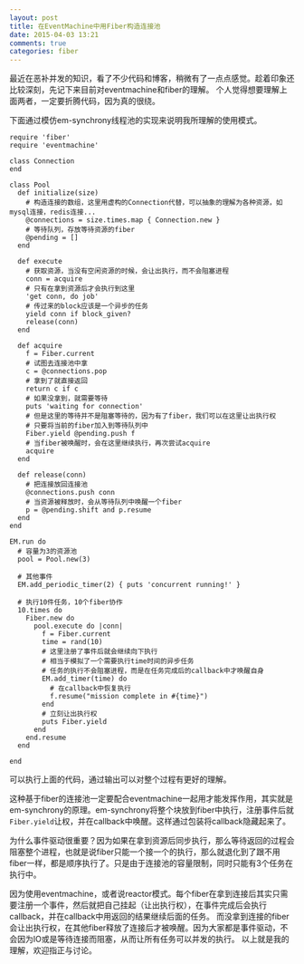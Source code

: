 ```yaml
---
layout: post
title: 在EventMachine中用Fiber构造连接池
date: 2015-04-03 13:21
comments: true
categories: fiber
---
```


最近在恶补并发的知识，看了不少代码和博客，稍微有了一点点感觉。趁着印象还比较深刻，先记下来目前对eventmachine和fiber的理解。
个人觉得想要理解上面两者，一定要折腾代码，因为真的很绕。

下面通过模仿em-synchrony线程池的实现来说明我所理解的使用模式。
<!-- more -->

```
require 'fiber'
require 'eventmachine'

class Connection
end

class Pool
  def initialize(size)
    # 构造连接的数组，这里用虚构的Connection代替，可以抽象的理解为各种资源，如mysql连接，redis连接...
    @connections = size.times.map { Connection.new }
    # 等待队列，存放等待资源的fiber
    @pending = []
  end

  def execute
    # 获取资源，当没有空闲资源的时候，会让出执行，而不会阻塞进程
    conn = acquire
    # 只有在拿到资源后才会执行到这里
    'get conn, do job'
    # 传过来的block应该是一个异步的任务
    yield conn if block_given?
    release(conn)
  end

  def acquire
    f = Fiber.current
    # 试图去连接池中拿
    c = @connections.pop
    # 拿到了就直接返回
    return c if c
    # 如果没拿到，就需要等待
    puts 'waiting for connection'
    # 但是这里的等待并不是阻塞等待的，因为有了fiber，我们可以在这里让出执行权
    # 只要将当前的fiber加入到等待队列中
    Fiber.yield @pending.push f
    # 当fiber被唤醒时，会在这里继续执行，再次尝试acquire
    acquire
  end

  def release(conn)
    # 把连接放回连接池
    @connections.push conn
    # 当资源被释放时，会从等待队列中唤醒一个fiber
    p = @pending.shift and p.resume
  end
end

EM.run do 
  # 容量为3的资源池
  pool = Pool.new(3)

  # 其他事件
  EM.add_periodic_timer(2) { puts 'concurrent running!' }

  # 执行10件任务，10个fiber协作
  10.times do
    Fiber.new do
      pool.execute do |conn|
        f = Fiber.current
        time = rand(10)
        # 这里注册了事件后就会继续向下执行
        # 相当于模拟了一个需要执行time时间的异步任务
        # 任务的执行不会阻塞进程，而是在任务完成后的callback中才唤醒自身
        EM.add_timer(time) do 
          # 在callback中恢复执行
          f.resume("mission complete in #{time}")
        end
        # 立刻让出执行权
        puts Fiber.yield
      end
    end.resume
  end

end
```

可以执行上面的代码，通过输出可以对整个过程有更好的理解。

这种基于fiber的连接池一定要配合eventmachine一起用才能发挥作用，其实就是em-synchrony的原理。em-synchrony将整个块放到fiber中执行，注册事件后就`Fiber.yield`让权，并在callback中唤醒。这样通过包装将callback隐藏起来了。

为什么事件驱动很重要？因为如果在拿到资源后同步执行，那么等待返回的过程会阻塞整个进程，也就是说fiber只能一个接一个的执行，那么就退化到了跟不用fiber一样，都是顺序执行了。只是由于连接池的容量限制，同时只能有3个任务在执行中。

因为使用eventmachine，或者说reactor模式。每个fiber在拿到连接后其实只需要注册一个事件，然后就把自己挂起（让出执行权），在事件完成后会执行callback，并在callback中用返回的结果继续后面的任务。
而没拿到连接的fiber会让出执行权，在其他fiber释放了连接后才被唤醒。因为大家都是事件驱动，不会因为IO或是等待连接而阻塞，从而让所有任务可以并发的执行。
以上就是我的理解，欢迎指正与讨论。
